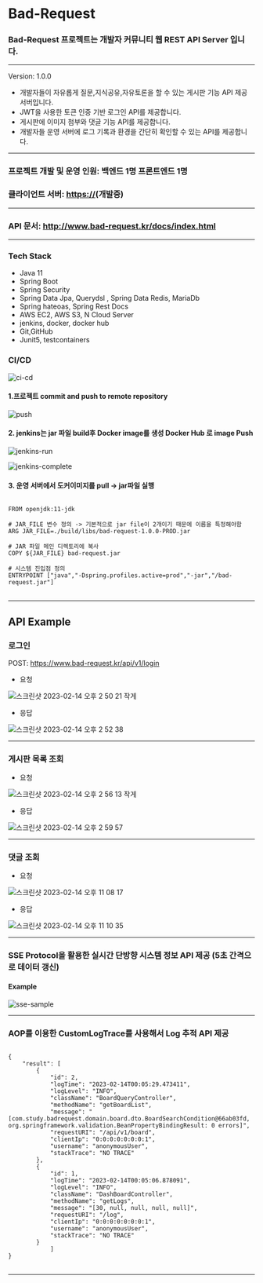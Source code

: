 # Bad-Request

### Bad-Request 프로젝트는 개발자 커뮤니티 웹 REST API Server 입니다.

***
Version: 1.0.0

- 개발자들이 자유롭게 질문,지식공유,자유토론을 할 수 있는 게시판 기능 API 제공 서버입니다.
- JWT을 사용한 토큰 인증 기반 로그인 API를 제공합니다.
- 게시판에 이미지 첨부와 댓글 기능 API를 제공합니다.
- 개발자들 운영 서버에 로그 기록과 환경을 간단히 확인할 수 있는 API를 제공합니다.

----

### 프로젝트 개발 및 운영 인원: 백엔드 1명 프론트엔드 1명

### 클라이언트 서버: <https://>(개발중)

***

### API 문서: <http://www.bad-request.kr/docs/index.html>

***

### Tech Stack

- Java 11
- Spring Boot
- Spring Security
- Spring Data Jpa, Querydsl , Spring Data Redis, MariaDb
- Spring hateoas, Spring Rest Docs
- AWS EC2, AWS S3, N Cloud Server
- jenkins, docker, docker hub
- Git,GitHub
- Junit5, testcontainers

### CI/CD

![ci-cd](https://user-images.githubusercontent.com/98242564/218456353-d969a6bc-9ae0-4678-ab63-47aee338c61f.png)

#### 1.프로젝트 commit and push to remote repository

![push](https://user-images.githubusercontent.com/98242564/218466542-7dbfa9f6-9056-4b53-a246-2e1d57a15271.png)

#### 2. jenkins는 jar 파일 build후 Docker image를 생성 Docker Hub 로  image Push

![jenkins-run](https://user-images.githubusercontent.com/98242564/218466672-2269e228-bbd4-4fb2-b880-6badde47cd97.png)

![jenkins-complete](https://user-images.githubusercontent.com/98242564/218466689-7a25727e-f703-4ce6-b34b-62eefc85d8fd.png)

#### 3. 운영 서버에서 도커이미지를 pull -> jar파일 실행

<pre>
<code>
FROM openjdk:11-jdk

# JAR_FILE 변수 정의 -> 기본적으로 jar file이 2개이기 때문에 이름을 특정해야함
ARG JAR_FILE=./build/libs/bad-request-1.0.0-PROD.jar

# JAR 파일 메인 디렉토리에 복사
COPY ${JAR_FILE} bad-request.jar

# 시스템 진입점 정의
ENTRYPOINT ["java","-Dspring.profiles.active=prod","-jar","/bad-request.jar"]
</code>
</pre>
***
## API Example
### 로그인
POST: <https://www.bad-request.kr/api/v1/login>

- 요청

![스크린샷 2023-02-14 오후 2 50 21 작게](https://user-images.githubusercontent.com/98242564/218651033-7b20b805-6aea-441b-a62a-1a8939a7dc16.png)

- 응답

![스크린샷 2023-02-14 오후 2 52 38](https://user-images.githubusercontent.com/98242564/218651296-7e62466d-a4ba-45cc-a7d7-83755c0d7ae8.png)

***
### 게시판 목록 조회
- 요청

![스크린샷 2023-02-14 오후 2 56 13 작게](https://user-images.githubusercontent.com/98242564/218651888-e53d65aa-9c4f-442e-9cc8-a4965749cc61.png)

- 응답

![스크린샷 2023-02-14 오후 2 59 57](https://user-images.githubusercontent.com/98242564/218652474-9263d1a0-3a45-4066-9850-c69ed763ba15.png)


***
### 댓글 조회
- 요청

![스크린샷 2023-02-14 오후 11 08 17](https://user-images.githubusercontent.com/98242564/218762232-99ab3b2c-f379-427a-a090-fb051d06b5d2.png)
- 응답

![스크린샷 2023-02-14 오후 11 10 35](https://user-images.githubusercontent.com/98242564/218762843-d4725be3-f9a6-4944-867a-29e65f7299b8.png)
***
### SSE Protocol을 활용한 실시간 단방향 시스템 정보 API 제공 (5초 간격으로 데이터 갱신)

#### Example

![sse-sample](https://user-images.githubusercontent.com/98242564/218492461-4b34dc13-a84f-409a-ae45-61ed015c5912.gif)
***
### AOP를 이용한 CustomLogTrace를 사용해서 Log 추적 API 제공

<pre>
<code>
{
    "result": [
        {
            "id": 2,
            "logTime": "2023-02-14T00:05:29.473411",
            "logLevel": "INFO",
            "className": "BoardQueryController",
            "methodName": "getBoardList",
            "message": "[com.study.badrequest.domain.board.dto.BoardSearchCondition@66ab03fd, org.springframework.validation.BeanPropertyBindingResult: 0 errors]",
            "requestURI": "/api/v1/board",
            "clientIp": "0:0:0:0:0:0:0:1",
            "username": "anonymousUser",
            "stackTrace": "NO TRACE"
        },
        {
            "id": 1,
            "logTime": "2023-02-14T00:05:06.878091",
            "logLevel": "INFO",
            "className": "DashBoardController",
            "methodName": "getLogs",
            "message": "[30, null, null, null, null]",
            "requestURI": "/log",
            "clientIp": "0:0:0:0:0:0:0:1",
            "username": "anonymousUser",
            "stackTrace": "NO TRACE"
        }
            ]
}
</code>
</pre>
***